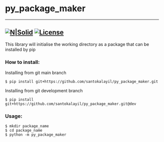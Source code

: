 # py_package_maker
---

[![N|Solid](https://www.python.org/static/community_logos/python-powered-w-70x28.png)](https://www.python.org/)
[![License](https://img.shields.io/badge/license-MIT-green.svg?style=flat)](https://github.com/santokalayil/mallu/blob/master/LICENSE)
---
This library will initialise the working directory as a package that can be installed by pip

### How to install:
Installing from git main branch
```
$ pip install git+https://github.com/santokalayil/py_package_maker.git
```

Installing from git development branch
```
$ pip install git+https://github.com/santokalayil/py_package_maker.git@dev
```

### Usage:

```
$ mkdir package_name
$ cd package_name
$ python -m py_package_maker
```